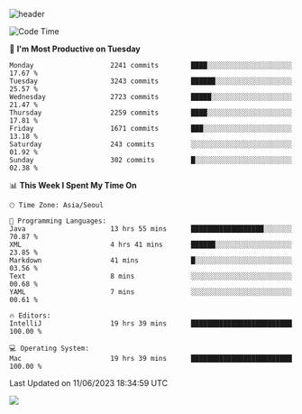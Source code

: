 ![header](https://capsule-render.vercel.app/api?type=Egg&color=timeAuto&height=300&section=header&text=PoPo&fontSize=90&animation=fadeIn)

  <!--START_SECTION:waka-->
![Code Time](http://img.shields.io/badge/Code%20Time-901%20hrs%2057%20mins-blue)

📅 **I'm Most Productive on Tuesday** 

```text
Monday                   2241 commits        ████░░░░░░░░░░░░░░░░░░░░░   17.67 % 
Tuesday                  3243 commits        ██████░░░░░░░░░░░░░░░░░░░   25.57 % 
Wednesday                2723 commits        █████░░░░░░░░░░░░░░░░░░░░   21.47 % 
Thursday                 2259 commits        ████░░░░░░░░░░░░░░░░░░░░░   17.81 % 
Friday                   1671 commits        ███░░░░░░░░░░░░░░░░░░░░░░   13.18 % 
Saturday                 243 commits         ░░░░░░░░░░░░░░░░░░░░░░░░░   01.92 % 
Sunday                   302 commits         █░░░░░░░░░░░░░░░░░░░░░░░░   02.38 % 
```


📊 **This Week I Spent My Time On** 

```text
🕑︎ Time Zone: Asia/Seoul

💬 Programming Languages: 
Java                     13 hrs 55 mins      ██████████████████░░░░░░░   70.87 % 
XML                      4 hrs 41 mins       ██████░░░░░░░░░░░░░░░░░░░   23.85 % 
Markdown                 41 mins             █░░░░░░░░░░░░░░░░░░░░░░░░   03.56 % 
Text                     8 mins              ░░░░░░░░░░░░░░░░░░░░░░░░░   00.68 % 
YAML                     7 mins              ░░░░░░░░░░░░░░░░░░░░░░░░░   00.61 % 

🔥 Editors: 
IntelliJ                 19 hrs 39 mins      █████████████████████████   100.00 % 

💻 Operating System: 
Mac                      19 hrs 39 mins      █████████████████████████   100.00 % 
```


 Last Updated on 11/06/2023 18:34:59 UTC
<!--END_SECTION:waka-->



<img src="https://capsule-render.vercel.app/api?type=Egg&color=timeAuto&height=300&section=footer&text=PoPo&fontSize=90&animation=fadeIn&reversal=true" />

